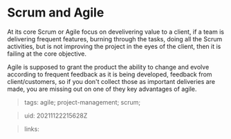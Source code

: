 # Scrum and Agile

At its core Scrum or Agile focus on develivering value to a client, if a team
is delivering frequent features, burning through the tasks, doing all the Scrum
activities, but is not improving the project in the eyes of the client, then it
is failing at the core objective.

Agile is supposed to grant the product the ability to change and evolve
according to frequent feedback as it is being developed, feedback from
client/customers, so if you don't collect those as important deliveries are
made, you are missing out on one of they key advantages of agile.

> tags: agile; project-management; scrum;

> uid: 20211122215628Z

> links: 

